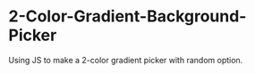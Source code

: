 # 2-Color-Gradient-Background-Picker

Using JS to make a 2-color gradient picker with random option.
